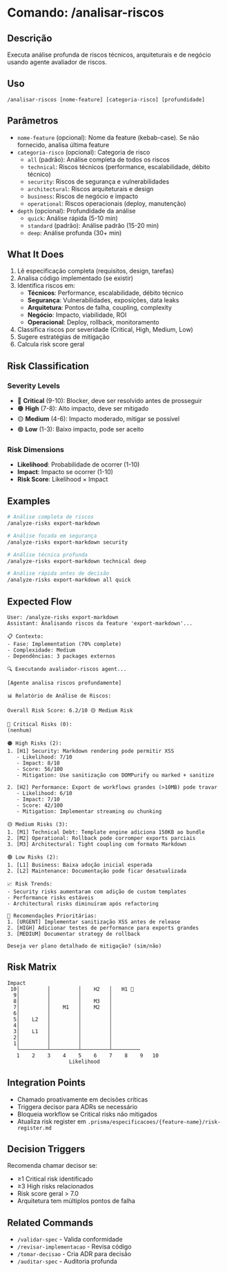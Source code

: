 # Comando: /analisar-riscos

## Descrição

Executa análise profunda de riscos técnicos, arquiteturais e de negócio usando agente avaliador de riscos.

## Uso

```
/analisar-riscos [nome-feature] [categoria-risco] [profundidade]
```

## Parâmetros

- `nome-feature` (opcional): Nome da feature (kebab-case). Se não fornecido, analisa última feature
- `categoria-risco` (opcional): Categoria de risco
  - `all` (padrão): Análise completa de todos os riscos
  - `technical`: Riscos técnicos (performance, escalabilidade, débito técnico)
  - `security`: Riscos de segurança e vulnerabilidades
  - `architectural`: Riscos arquiteturais e design
  - `business`: Riscos de negócio e impacto
  - `operational`: Riscos operacionais (deploy, manutenção)
- `depth` (opcional): Profundidade da análise
  - `quick`: Análise rápida (5-10 min)
  - `standard` (padrão): Análise padrão (15-20 min)
  - `deep`: Análise profunda (30+ min)

## What It Does

1. Lê especificação completa (requisitos, design, tarefas)
2. Analisa código implementado (se existir)
3. Identifica riscos em:
   - **Técnicos**: Performance, escalabilidade, débito técnico
   - **Segurança**: Vulnerabilidades, exposições, data leaks
   - **Arquitetura**: Pontos de falha, coupling, complexity
   - **Negócio**: Impacto, viabilidade, ROI
   - **Operacional**: Deploy, rollback, monitoramento
4. Classifica riscos por severidade (Critical, High, Medium, Low)
5. Sugere estratégias de mitigação
6. Calcula risk score geral

## Risk Classification

### Severity Levels

- 🔴 **Critical** (9-10): Blocker, deve ser resolvido antes de prosseguir
- 🟠 **High** (7-8): Alto impacto, deve ser mitigado
- 🟡 **Medium** (4-6): Impacto moderado, mitigar se possível
- 🟢 **Low** (1-3): Baixo impacto, pode ser aceito

### Risk Dimensions

- **Likelihood**: Probabilidade de ocorrer (1-10)
- **Impact**: Impacto se ocorrer (1-10)
- **Risk Score**: Likelihood × Impact

## Examples

```bash
# Análise completa de riscos
/analyze-risks export-markdown

# Análise focada em segurança
/analyze-risks export-markdown security

# Análise técnica profunda
/analyze-risks export-markdown technical deep

# Análise rápida antes de decisão
/analyze-risks export-markdown all quick
```

## Expected Flow

```
User: /analyze-risks export-markdown
Assistant: Analisando riscos da feature 'export-markdown'...

📋 Contexto:
- Fase: Implementation (70% complete)
- Complexidade: Medium
- Dependências: 3 packages externos

🔍 Executando avaliador-riscos agent...

[Agente analisa riscos profundamente]

📊 Relatório de Análise de Riscos:

Overall Risk Score: 6.2/10 🟡 Medium Risk

🔴 Critical Risks (0):
(nenhum)

🟠 High Risks (2):
1. [H1] Security: Markdown rendering pode permitir XSS
   - Likelihood: 7/10
   - Impact: 8/10
   - Score: 56/100
   - Mitigation: Use sanitização com DOMPurify ou marked + sanitize

2. [H2] Performance: Export de workflows grandes (>10MB) pode travar
   - Likelihood: 6/10
   - Impact: 7/10
   - Score: 42/100
   - Mitigation: Implementar streaming ou chunking

🟡 Medium Risks (3):
1. [M1] Technical Debt: Template engine adiciona 150KB ao bundle
2. [M2] Operational: Rollback pode corromper exports parciais
3. [M3] Architectural: Tight coupling com formato Markdown

🟢 Low Risks (2):
1. [L1] Business: Baixa adoção inicial esperada
2. [L2] Maintenance: Documentação pode ficar desatualizada

📈 Risk Trends:
- Security risks aumentaram com adição de custom templates
- Performance risks estáveis
- Architectural risks diminuíram após refactoring

🎯 Recomendações Prioritárias:
1. [URGENT] Implementar sanitização XSS antes de release
2. [HIGH] Adicionar testes de performance para exports grandes
3. [MEDIUM] Documentar strategy de rollback

Deseja ver plano detalhado de mitigação? (sim/não)
```

## Risk Matrix

```
Impact
 10│         │         │    H2   │   H1 🔴
  9│         │         │         │
  8│         │         │    M3   │
  7│         │    M1   │    M2   │
  6│         │         │         │
  5│    L2   │         │         │
  4│         │         │         │
  3│    L1   │         │         │
  2│         │         │         │
  1│         │         │         │
   └─────────┴─────────┴─────────┴─────────
   1    2    3    4    5    6    7    8    9   10
                    Likelihood
```

## Integration Points

- Chamado proativamente em decisões críticas
- Triggera decisor para ADRs se necessário
- Bloqueia workflow se Critical risks não mitigados
- Atualiza risk register em `.prisma/especificacoes/{feature-name}/risk-register.md`

## Decision Triggers

Recomenda chamar decisor se:

- ≥1 Critical risk identificado
- ≥3 High risks relacionados
- Risk score geral > 7.0
- Arquitetura tem múltiplos pontos de falha

## Related Commands

- `/validar-spec` - Valida conformidade
- `/revisar-implementacao` - Revisa código
- `/tomar-decisao` - Cria ADR para decisão
- `/auditar-spec` - Auditoria profunda
